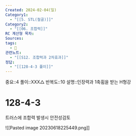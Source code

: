 ```yaml
---
Created: 2024-02-04(일)
Category1:
  - "[[5. STL(철골)]]"
Category2:
  - "[[06. 조합력]]"
RC 계산형 목차: 
Sources: 
tags:
  - 🧮
관련노트:
  - "[[S12. 조합력과 2차효과]]"
정답:
  - "[[128-4-3 풀이]]"
---
```

중요::4
풀이::XXX△
반복도::10
설명::인장력과 1축휨을 받는 H형강

#  128-4-3

트러스에 조합력 발생시 안전성검토

![[Pasted image 20230618225449.png]]